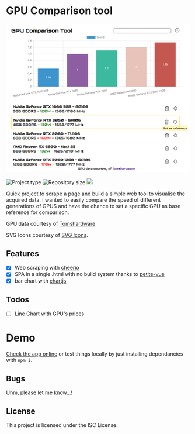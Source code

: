 # GPU Comparison tool

![IMG](screen.PNG)

![](https://img.shields.io/badge/type-JS_Library-brightgreen.svg "Project type")
![](https://img.shields.io/github/repo-size/LorenzoCorbella74/gpu_comparison_tool "Repository size")
![](https://img.shields.io/github/package-json/v/LorenzoCorbella74/gpu_comparison_tool)

Quick project to scrape a page and build a simple web tool to visualise the acquired data. I wanted to easily compare the speed of different generations of GPUS and have the chance to set a specific GPU as base reference for comparison.

GPU data courtesy of [Tomshardware](https://www.tomshardware.com/reviews/gpu-hierarchy)

SVG Icons courtesy of [SVG Icons](https://svgicons.sparkk.fr).

## Features

- [x] Web scraping with [cheerio](https://cheerio.js.org/)
- [x] SPA in a single .html with no build system thanks to [petite-vue](https://github.com/vuejs/petite-vue)
- [x] bar chart with [chartjs](https://www.chartjs.org)

## Todos

- [ ] Line Chart with GPU's prices

# Demo

[Check the app online](https://gpu-comparison-2022.netlify.app/) or test things locally by just installing dependancies with `npm i`.

## Bugs

Uhm, please let me know...!

## License

This project is licensed under the ISC License.

